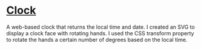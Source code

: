 # [Clock](https://stanleyjh.github.io/Clock/)

A web-based clock that returns the local time and date. I created an SVG to display a clock face with rotating hands. I used the CSS transform property to rotate the hands a certain number of degrees based on the local time. 
